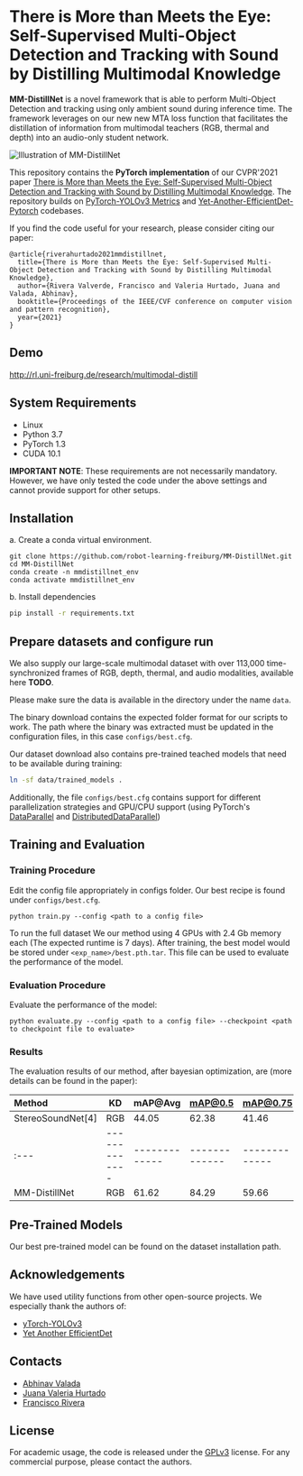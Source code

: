# There is More than Meets the Eye: Self-Supervised Multi-Object Detection and Tracking with Sound by Distilling Multimodal Knowledge

**MM-DistillNet** is a novel framework that is able to perform Multi-Object Detection and tracking using only ambient sound during inference time. The framework leverages on our new new MTA loss function that facilitates the distillation of information from multimodal teachers (RGB, thermal and depth) into an audio-only student network.


![Illustration of MM-DistillNet](/images/intro.png)

This repository contains the **PyTorch implementation** of our CVPR'2021 paper [There is More than Meets the Eye: Self-Supervised Multi-Object Detection and Tracking with Sound by Distilling Multimodal Knowledge](https://arxiv.org/abs/2103.01353). The repository builds on [PyTorch-YOLOv3 Metrics](https://github.com/eriklindernoren/PyTorch-YOLOv3) and [Yet-Another-EfficientDet-Pytorch](https://github.com/zylo117/Yet-Another-EfficientDet-Pytorch) codebases.

If you find the code useful for your research, please consider citing our paper:
```
@article{riverahurtado2021mmdistillnet,
  title={There is More than Meets the Eye: Self-Supervised Multi-Object Detection and Tracking with Sound by Distilling Multimodal Knowledge},
  author={Rivera Valverde, Francisco and Valeria Hurtado, Juana and Valada, Abhinav},
  booktitle={Proceedings of the IEEE/CVF conference on computer vision and pattern recognition},
  year={2021}
}
```
## Demo
http://rl.uni-freiburg.de/research/multimodal-distill

## System Requirements
* Linux 
* Python 3.7
* PyTorch 1.3 
* CUDA 10.1

**IMPORTANT NOTE**: These requirements are not necessarily mandatory. However, we have only tested the code under the above settings and cannot provide support for other setups.

## Installation
a. Create a conda virtual environment.
```shell
git clone https://github.com/robot-learning-freiburg/MM-DistillNet.git
cd MM-DistillNet
conda create -n mmdistillnet_env
conda activate mmdistillnet_env
```
b. Install dependencies
```bash
pip install -r requirements.txt
```

## Prepare datasets and configure run
We also supply our large-scale multimodal dataset with over 113,000 time-synchronized frames of RGB,
depth, thermal, and audio modalities, available here **TODO**.

Please make sure the data is available in the directory under the name `data`.

The binary download contains the expected folder format for our scripts to work. The path where the binary was extracted must be updated in the configuration files, in this case `configs/best.cfg`.

Our dataset download also contains pre-trained teached models that need to be available during training:
```bash
ln -sf data/trained_models .
```

Additionally, the file `configs/best.cfg` contains support for different parallelization strategies and GPU/CPU support (using PyTorch's [DataParallel](https://pytorch.org/docs/stable/generated/torch.nn.DataParallel.html)  and [DistributedDataParallel](https://pytorch.org/docs/master/generated/torch.nn.parallel.DistributedDataParallel.html))

## Training and Evaluation
### Training Procedure
Edit the config file appropriately in configs folder. Our best recipe is found under `configs/best.cfg`.

```
python train.py --config <path to a config file>
```
To run the full dataset 
We our method using 4 GPUs with 2.4 Gb memory each (The expected runtime is 7 days). After training, the best model would be stored under `<exp_name>/best.pth.tar`. This file can be used to evaluate the performance of the model.

### Evaluation Procedure
Evaluate the performance of the model:
```
python evaluate.py --config <path to a config file> --checkpoint <path to checkpoint file to evaluate>
```
### Results
The evaluation results of our method, after bayesian optimization, are (more details can be found in the paper):

| Method  | KD | mAP@Avg | mAP@0.5 | mAP@0.75 | CDx | CDy |
  | :--- | ------------- |------------- | ------------- | ------------- | ------------- | ------------- |
  |StereoSoundNet[4] | RGB | 44.05 | 62.38 | 41.46 | 3.00 | 2.24 |
  | :--- | ------------- |------------- | ------------- | ------------- | ------------- | ------------- |
  |MM-DistillNet | RGB | 61.62 | 84.29 | 59.66 | 1.27 | 0.69 |

## Pre-Trained Models
Our best pre-trained model can be found on the dataset installation path.

## Acknowledgements
We have used utility functions from other open-source projects. We especially thank the authors of:
- [yTorch-YOLOv3](https://github.com/eriklindernoren/PyTorch-YOLOv3)
- [Yet Another EfficientDet](https://github.com/zylo117/Yet-Another-EfficientDet-Pytorch)

## Contacts
* [Abhinav Valada](https://rl.uni-freiburg.de/people/valada)
* [Juana Valeria Hurtado](https://rl.uni-freiburg.de/people/hurtado)
* [Francisco Rivera](https://github.com/franchuterivera)

## License
For academic usage, the code is released under the [GPLv3](https://www.gnu.org/licenses/gpl-3.0.en.html) license. For any commercial purpose, please contact the authors.
